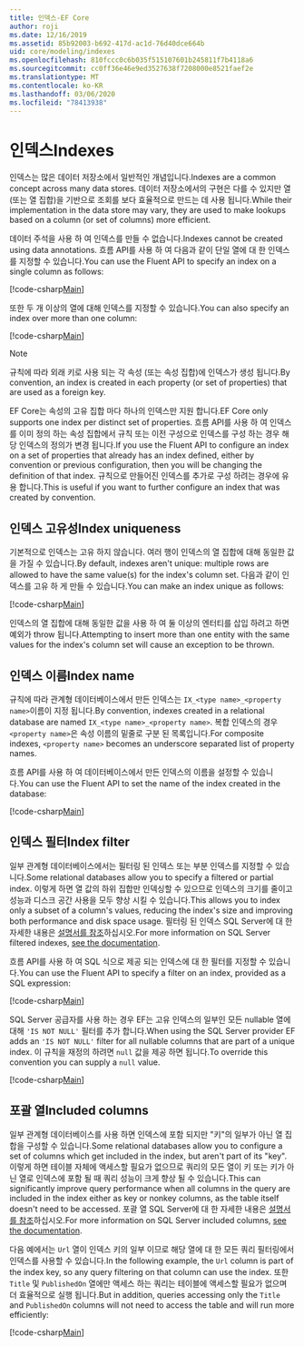 ```yaml
---
title: 인덱스-EF Core
author: roji
ms.date: 12/16/2019
ms.assetid: 85b92003-b692-417d-ac1d-76d40dce664b
uid: core/modeling/indexes
ms.openlocfilehash: 810fccc0c6b035f515107601b245811f7b4118a6
ms.sourcegitcommit: cc0ff36e46e9ed3527638f7208000e8521faef2e
ms.translationtype: MT
ms.contentlocale: ko-KR
ms.lasthandoff: 03/06/2020
ms.locfileid: "78413938"
---
```

# <a name="indexes"></a><span data-ttu-id="fda45-102">인덱스</span><span class="sxs-lookup"><span data-stu-id="fda45-102">Indexes</span></span>

<span data-ttu-id="fda45-103">인덱스는 많은 데이터 저장소에서 일반적인 개념입니다.</span><span class="sxs-lookup"><span data-stu-id="fda45-103">Indexes are a common concept across many data stores.</span></span> <span data-ttu-id="fda45-104">데이터 저장소에서의 구현은 다를 수 있지만 열 (또는 열 집합)을 기반으로 조회를 보다 효율적으로 만드는 데 사용 됩니다.</span><span class="sxs-lookup"><span data-stu-id="fda45-104">While their implementation in the data store may vary, they are used to make lookups based on a column (or set of columns) more efficient.</span></span>

<span data-ttu-id="fda45-105">데이터 주석을 사용 하 여 인덱스를 만들 수 없습니다.</span><span class="sxs-lookup"><span data-stu-id="fda45-105">Indexes cannot be created using data annotations.</span></span> <span data-ttu-id="fda45-106">흐름 API를 사용 하 여 다음과 같이 단일 열에 대 한 인덱스를 지정할 수 있습니다.</span><span class="sxs-lookup"><span data-stu-id="fda45-106">You can use the Fluent API to specify an index on a single column as follows:</span></span>

[!code-csharp[Main](../../../samples/core/Modeling/FluentAPI/Index.cs?name=Index&highlight=4)]

<span data-ttu-id="fda45-107">또한 두 개 이상의 열에 대해 인덱스를 지정할 수 있습니다.</span><span class="sxs-lookup"><span data-stu-id="fda45-107">You can also specify an index over more than one column:</span></span>

[!code-csharp[Main](../../../samples/core/Modeling/FluentAPI/IndexComposite.cs?name=Composite&highlight=4)]

> [!NOTE]
> <span data-ttu-id="fda45-108">규칙에 따라 외래 키로 사용 되는 각 속성 (또는 속성 집합)에 인덱스가 생성 됩니다.</span><span class="sxs-lookup"><span data-stu-id="fda45-108">By convention, an index is created in each property (or set of properties) that are used as a foreign key.</span></span>
>
> <span data-ttu-id="fda45-109">EF Core는 속성의 고유 집합 마다 하나의 인덱스만 지원 합니다.</span><span class="sxs-lookup"><span data-stu-id="fda45-109">EF Core only supports one index per distinct set of properties.</span></span> <span data-ttu-id="fda45-110">흐름 API를 사용 하 여 인덱스를 이미 정의 하는 속성 집합에서 규칙 또는 이전 구성으로 인덱스를 구성 하는 경우 해당 인덱스의 정의가 변경 됩니다.</span><span class="sxs-lookup"><span data-stu-id="fda45-110">If you use the Fluent API to configure an index on a set of properties that already has an index defined, either by convention or previous configuration, then you will be changing the definition of that index.</span></span> <span data-ttu-id="fda45-111">규칙으로 만들어진 인덱스를 추가로 구성 하려는 경우에 유용 합니다.</span><span class="sxs-lookup"><span data-stu-id="fda45-111">This is useful if you want to further configure an index that was created by convention.</span></span>

## <a name="index-uniqueness"></a><span data-ttu-id="fda45-112">인덱스 고유성</span><span class="sxs-lookup"><span data-stu-id="fda45-112">Index uniqueness</span></span>

<span data-ttu-id="fda45-113">기본적으로 인덱스는 고유 하지 않습니다. 여러 행이 인덱스의 열 집합에 대해 동일한 값을 가질 수 있습니다.</span><span class="sxs-lookup"><span data-stu-id="fda45-113">By default, indexes aren't unique: multiple rows are allowed to have the same value(s) for the index's column set.</span></span> <span data-ttu-id="fda45-114">다음과 같이 인덱스를 고유 하 게 만들 수 있습니다.</span><span class="sxs-lookup"><span data-stu-id="fda45-114">You can make an index unique as follows:</span></span>

[!code-csharp[Main](../../../samples/core/Modeling/FluentAPI/IndexUnique.cs?name=IndexUnique&highlight=5)]

<span data-ttu-id="fda45-115">인덱스의 열 집합에 대해 동일한 값을 사용 하 여 둘 이상의 엔터티를 삽입 하려고 하면 예외가 throw 됩니다.</span><span class="sxs-lookup"><span data-stu-id="fda45-115">Attempting to insert more than one entity with the same values for the index's column set will cause an exception to be thrown.</span></span>

## <a name="index-name"></a><span data-ttu-id="fda45-116">인덱스 이름</span><span class="sxs-lookup"><span data-stu-id="fda45-116">Index name</span></span>

<span data-ttu-id="fda45-117">규칙에 따라 관계형 데이터베이스에서 만든 인덱스는 `IX_<type name>_<property name>`이름이 지정 됩니다.</span><span class="sxs-lookup"><span data-stu-id="fda45-117">By convention, indexes created in a relational database are named `IX_<type name>_<property name>`.</span></span> <span data-ttu-id="fda45-118">복합 인덱스의 경우 `<property name>`은 속성 이름의 밑줄로 구분 된 목록입니다.</span><span class="sxs-lookup"><span data-stu-id="fda45-118">For composite indexes, `<property name>` becomes an underscore separated list of property names.</span></span>

<span data-ttu-id="fda45-119">흐름 API를 사용 하 여 데이터베이스에서 만든 인덱스의 이름을 설정할 수 있습니다.</span><span class="sxs-lookup"><span data-stu-id="fda45-119">You can use the Fluent API to set the name of the index created in the database:</span></span>

[!code-csharp[Main](../../../samples/core/Modeling/FluentAPI/IndexName.cs?name=IndexName&highlight=5)]

## <a name="index-filter"></a><span data-ttu-id="fda45-120">인덱스 필터</span><span class="sxs-lookup"><span data-stu-id="fda45-120">Index filter</span></span>

<span data-ttu-id="fda45-121">일부 관계형 데이터베이스에서는 필터링 된 인덱스 또는 부분 인덱스를 지정할 수 있습니다.</span><span class="sxs-lookup"><span data-stu-id="fda45-121">Some relational databases allow you to specify a filtered or partial index.</span></span> <span data-ttu-id="fda45-122">이렇게 하면 열 값의 하위 집합만 인덱싱할 수 있으므로 인덱스의 크기를 줄이고 성능과 디스크 공간 사용을 모두 향상 시킬 수 있습니다.</span><span class="sxs-lookup"><span data-stu-id="fda45-122">This allows you to index only a subset of a column's values, reducing the index's size and improving both performance and disk space usage.</span></span> <span data-ttu-id="fda45-123">필터링 된 인덱스 SQL Server에 대 한 자세한 내용은 [설명서를 참조](https://docs.microsoft.com/sql/relational-databases/indexes/create-filtered-indexes)하십시오.</span><span class="sxs-lookup"><span data-stu-id="fda45-123">For more information on SQL Server filtered indexes, [see the documentation](https://docs.microsoft.com/sql/relational-databases/indexes/create-filtered-indexes).</span></span>

<span data-ttu-id="fda45-124">흐름 API를 사용 하 여 SQL 식으로 제공 되는 인덱스에 대 한 필터를 지정할 수 있습니다.</span><span class="sxs-lookup"><span data-stu-id="fda45-124">You can use the Fluent API to specify a filter on an index, provided as a SQL expression:</span></span>

[!code-csharp[Main](../../../samples/core/Modeling/FluentAPI/IndexFilter.cs?name=IndexFilter&highlight=5)]

<span data-ttu-id="fda45-125">SQL Server 공급자를 사용 하는 경우 EF는 고유 인덱스의 일부인 모든 nullable 열에 대해 `'IS NOT NULL'` 필터를 추가 합니다.</span><span class="sxs-lookup"><span data-stu-id="fda45-125">When using the SQL Server provider EF adds an `'IS NOT NULL'` filter for all nullable columns that are part of a unique index.</span></span> <span data-ttu-id="fda45-126">이 규칙을 재정의 하려면 `null` 값을 제공 하면 됩니다.</span><span class="sxs-lookup"><span data-stu-id="fda45-126">To override this convention you can supply a `null` value.</span></span>

[!code-csharp[Main](../../../samples/core/Modeling/FluentAPI/IndexNoFilter.cs?name=IndexNoFilter&highlight=6)]

## <a name="included-columns"></a><span data-ttu-id="fda45-127">포괄 열</span><span class="sxs-lookup"><span data-stu-id="fda45-127">Included columns</span></span>

<span data-ttu-id="fda45-128">일부 관계형 데이터베이스를 사용 하면 인덱스에 포함 되지만 "키"의 일부가 아닌 열 집합을 구성할 수 있습니다.</span><span class="sxs-lookup"><span data-stu-id="fda45-128">Some relational databases allow you to configure a set of columns which get included in the index, but aren't part of its "key".</span></span> <span data-ttu-id="fda45-129">이렇게 하면 테이블 자체에 액세스할 필요가 없으므로 쿼리의 모든 열이 키 또는 키가 아닌 열로 인덱스에 포함 될 때 쿼리 성능이 크게 향상 될 수 있습니다.</span><span class="sxs-lookup"><span data-stu-id="fda45-129">This can significantly improve query performance when all columns in the query are included in the index either as key or nonkey columns, as the table itself doesn't need to be accessed.</span></span> <span data-ttu-id="fda45-130">포괄 열 SQL Server에 대 한 자세한 내용은 [설명서를 참조](https://docs.microsoft.com/sql/relational-databases/indexes/create-indexes-with-included-columns)하십시오.</span><span class="sxs-lookup"><span data-stu-id="fda45-130">For more information on SQL Server included columns, [see the documentation](https://docs.microsoft.com/sql/relational-databases/indexes/create-indexes-with-included-columns).</span></span>

<span data-ttu-id="fda45-131">다음 예에서는 `Url` 열이 인덱스 키의 일부 이므로 해당 열에 대 한 모든 쿼리 필터링에서 인덱스를 사용할 수 있습니다.</span><span class="sxs-lookup"><span data-stu-id="fda45-131">In the following example, the `Url` column is part of the index key, so any query filtering on that column can use the index.</span></span> <span data-ttu-id="fda45-132">또한 `Title` 및 `PublishedOn` 열에만 액세스 하는 쿼리는 테이블에 액세스할 필요가 없으며 더 효율적으로 실행 됩니다.</span><span class="sxs-lookup"><span data-stu-id="fda45-132">But in addition, queries accessing only the `Title` and `PublishedOn` columns will not need to access the table and will run more efficiently:</span></span>

[!code-csharp[Main](../../../samples/core/Modeling/FluentAPI/IndexInclude.cs?name=IndexInclude&highlight=5-9)]
